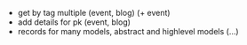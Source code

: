 * get by tag multiple (event, blog) (+ event)
* add details for pk (event, blog)
* records for many models, abstract and highlevel models (...)
